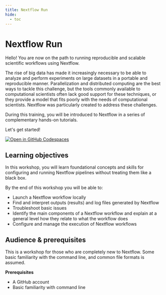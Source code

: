 ```yaml
---
title: Nextflow Run
hide:
  - toc
---
```


# Nextflow Run

Hello! You are now on the path to running reproducible and scalable scientific workflows using Nextflow.

The rise of big data has made it increasingly necessary to be able to analyze and perform experiments on large datasets in a portable and reproducible manner. Parallelization and distributed computing are the best ways to tackle this challenge, but the tools commonly available to computational scientists often lack good support for these techniques, or they provide a model that fits poorly with the needs of computational scientists. Nextflow was particularly created to address these challenges.

During this training, you will be introduced to Nextflow in a series of complementary hands-on tutorials.

Let's get started!

[![Open in GitHub Codespaces](https://github.com/codespaces/badge.svg)](https://codespaces.new/nextflow-io/training?quickstart=1&ref=master)

## Learning objectives

In this workshop, you will learn foundational concepts and skills for configuring and running Nextflow pipelines without treating them like a black box.

By the end of this workshop you will be able to:

- Launch a Nextflow workflow locally
- Find and interpret outputs (results) and log files generated by Nextflow
- Troubleshoot basic issues
- Identify the main components of a Nextflow workflow and explain at a general level how they relate to what the workflow does
- Configure and manage the execution of Nextflow workflows

## Audience & prerequisites

This is a workshop for those who are completely new to Nextflow. Some basic familiarity with the command line, and common file formats is assumed.

**Prerequisites**

- A GitHub account
- Basic familiarity with command line
